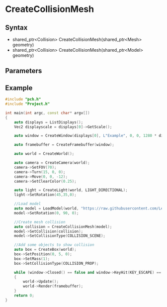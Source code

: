 # CreateCollisionMesh #

## Syntax ##
- shared_ptr<Collision\> CreateCollisionMesh(shared_ptr<Mesh\> geometry)
- shared_ptr<Collision\> CreateCollisionMesh(shared_ptr<Model\> geometry)

## Parameters ##


## Example ##
```c++
#include "pch.h"
#include "Project.h"

int main(int argc, const char* argv[])
{
	auto displays = ListDisplays();
	Vec2 displayscale = displays[0]->GetScale();

	auto window = CreateWindow(displays[0], L"Example", 0, 0, 1280 * displayscale.x, 720 * displayscale.y);

	auto framebuffer = CreateFramebuffer(window);

	auto world = CreateWorld();

	auto camera = CreateCamera(world);
	camera->SetFOV(70);
	camera->Turn(15, 0, 0);
	camera->Move(0, 0, -12);
	camera->SetClearColor(0.25);

	auto light = CreateLight(world, LIGHT_DIRECTIONAL);
	light->SetRotation(45,35,0);

	//Load model
	auto model = LoadModel(world, "https://raw.githubusercontent.com/Leadwerks/Documentation/master/Assets/Models/Wooden%20Bridge/woodenbridge.gltf");
	model->SetRotation(0, 90, 0);

	//Create mesh collision
	auto collision = CreateCollisionMesh(model);
	model->SetCollision(collision);
	model->SetCollisionType(COLLISION_SCENE);

	//Add some objects to show collision
	auto box = CreateBox(world);
	box->SetPosition(0, 5, 0);
	box->SetMass(1);
	box->SetCollisionType(COLLISION_PROP);

	while (window->Closed() == false and window->KeyHit(KEY_ESCAPE) == false)
	{
		world->Update();
		world->Render(framebuffer);
	}
	return 0;
}
```
